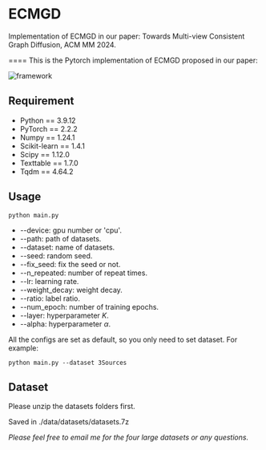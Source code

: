 # ECMGD
Implementation of ECMGD in our paper: Towards Multi-view Consistent Graph Diffusion, ACM MM 2024.


====
This is the Pytorch implementation of ECMGD proposed in our paper:

![framework](./framework.png)

## Requirement

  * Python == 3.9.12
  * PyTorch == 2.2.2
  * Numpy == 1.24.1
  * Scikit-learn == 1.4.1
  * Scipy == 1.12.0
  * Texttable == 1.7.0
  * Tqdm == 4.64.2

## Usage

```
python main.py
```

  * --device: gpu number or 'cpu'.
  * --path: path of datasets.
  * --dataset: name of datasets.
  * --seed: random seed.
  * --fix_seed: fix the seed or not.
  * --n_repeated: number of repeat times.
  * --lr: learning rate.
  * --weight_decay: weight decay.
  * --ratio: label ratio.
  * --num_epoch: number of training epochs.
  * --layer: hyperparameter $K$.
  * --alpha: hyperparameter $\alpha$.

All the configs are set as default, so you only need to set dataset.
For example:

 ```
 python main.py --dataset 3Sources
 ```

## Dataset

Please unzip the datasets folders first.

Saved in ./data/datasets/datasets.7z

*Please feel free to email me for the four large datasets or any questions.*
